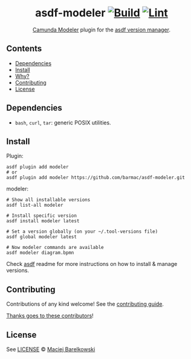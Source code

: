 <div align="center">

# asdf-modeler [![Build](https://github.com/barmac/asdf-modeler/actions/workflows/build.yml/badge.svg)](https://github.com/barmac/asdf-modeler/actions/workflows/build.yml) [![Lint](https://github.com/barmac/asdf-modeler/actions/workflows/lint.yml/badge.svg)](https://github.com/barmac/asdf-modeler/actions/workflows/lint.yml)


[Camunda Modeler](https://github.com/camunda/camunda-modeler) plugin for the [asdf version manager](https://asdf-vm.com).

</div>

## Contents

- [Dependencies](#dependencies)
- [Install](#install)
- [Why?](#why)
- [Contributing](#contributing)
- [License](#license)

## Dependencies

- `bash`, `curl`, `tar`: generic POSIX utilities.

## Install

Plugin:

```shell
asdf plugin add modeler
# or
asdf plugin add modeler https://github.com/barmac/asdf-modeler.git
```

modeler:

```shell
# Show all installable versions
asdf list-all modeler

# Install specific version
asdf install modeler latest

# Set a version globally (on your ~/.tool-versions file)
asdf global modeler latest

# Now modeler commands are available
asdf modeler diagram.bpmn
```

Check [asdf](https://github.com/asdf-vm/asdf) readme for more instructions on how to
install & manage versions.

## Contributing

Contributions of any kind welcome! See the [contributing guide](contributing.md).

[Thanks goes to these contributors](https://github.com/barmac/asdf-modeler/graphs/contributors)!

## License

See [LICENSE](LICENSE) © [Maciej Barelkowski](https://github.com/barmac/)
